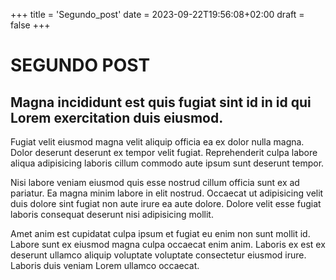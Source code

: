 +++
title = 'Segundo_post'
date = 2023-09-22T19:56:08+02:00
draft = false
+++

# SEGUNDO POST

## Magna incididunt est quis fugiat sint id in id qui Lorem exercitation duis eiusmod.

Fugiat velit eiusmod magna velit aliquip officia ea ex dolor nulla magna. Dolor deserunt deserunt ex tempor velit fugiat. Reprehenderit culpa labore aliqua adipisicing laboris cillum commodo aute ipsum sunt deserunt tempor.

Nisi labore veniam eiusmod quis esse nostrud cillum officia sunt ex ad pariatur. Ea magna minim labore in elit nostrud. Occaecat ut adipisicing velit duis dolore sint fugiat non aute irure ea aute dolore. Dolore velit esse fugiat laboris consequat deserunt nisi adipisicing mollit.

Amet anim est cupidatat culpa ipsum et fugiat eu enim non sunt mollit id. Labore sunt ex eiusmod magna culpa occaecat enim anim. Laboris ex est ex deserunt ullamco aliquip voluptate voluptate consectetur eiusmod irure. Laboris duis veniam Lorem ullamco occaecat.
